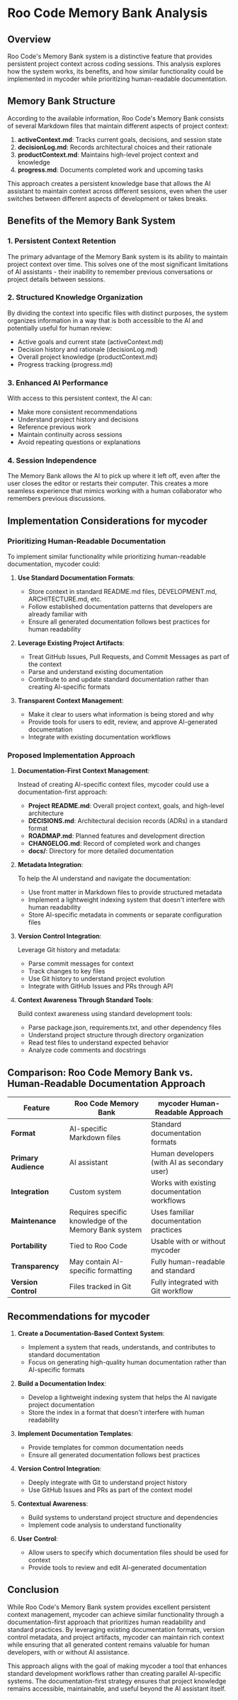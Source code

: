 # Roo Code Memory Bank Analysis

## Overview

Roo Code's Memory Bank system is a distinctive feature that provides persistent project context across coding sessions. This analysis explores how the system works, its benefits, and how similar functionality could be implemented in mycoder while prioritizing human-readable documentation.

## Memory Bank Structure

According to the available information, Roo Code's Memory Bank consists of several Markdown files that maintain different aspects of project context:

1. **activeContext.md**: Tracks current goals, decisions, and session state
2. **decisionLog.md**: Records architectural choices and their rationale
3. **productContext.md**: Maintains high-level project context and knowledge
4. **progress.md**: Documents completed work and upcoming tasks

This approach creates a persistent knowledge base that allows the AI assistant to maintain context across different sessions, even when the user switches between different aspects of development or takes breaks.

## Benefits of the Memory Bank System

### 1. Persistent Context Retention

The primary advantage of the Memory Bank system is its ability to maintain project context over time. This solves one of the most significant limitations of AI assistants - their inability to remember previous conversations or project details between sessions.

### 2. Structured Knowledge Organization

By dividing the context into specific files with distinct purposes, the system organizes information in a way that is both accessible to the AI and potentially useful for human review:

- Active goals and current state (activeContext.md)
- Decision history and rationale (decisionLog.md)
- Overall project knowledge (productContext.md)
- Progress tracking (progress.md)

### 3. Enhanced AI Performance

With access to this persistent context, the AI can:
- Make more consistent recommendations
- Understand project history and decisions
- Reference previous work
- Maintain continuity across sessions
- Avoid repeating questions or explanations

### 4. Session Independence

The Memory Bank allows the AI to pick up where it left off, even after the user closes the editor or restarts their computer. This creates a more seamless experience that mimics working with a human collaborator who remembers previous discussions.

## Implementation Considerations for mycoder

### Prioritizing Human-Readable Documentation

To implement similar functionality while prioritizing human-readable documentation, mycoder could:

1. **Use Standard Documentation Formats**:
   - Store context in standard README.md files, DEVELOPMENT.md, ARCHITECTURE.md, etc.
   - Follow established documentation patterns that developers are already familiar with
   - Ensure all generated documentation follows best practices for human readability

2. **Leverage Existing Project Artifacts**:
   - Treat GitHub Issues, Pull Requests, and Commit Messages as part of the context
   - Parse and understand existing documentation
   - Contribute to and update standard documentation rather than creating AI-specific formats

3. **Transparent Context Management**:
   - Make it clear to users what information is being stored and why
   - Provide tools for users to edit, review, and approve AI-generated documentation
   - Integrate with existing documentation workflows

### Proposed Implementation Approach

1. **Documentation-First Context Management**:
   
   Instead of creating AI-specific context files, mycoder could use a documentation-first approach:

   - **Project README.md**: Overall project context, goals, and high-level architecture
   - **DECISIONS.md**: Architectural decision records (ADRs) in a standard format
   - **ROADMAP.md**: Planned features and development direction
   - **CHANGELOG.md**: Record of completed work and changes
   - **docs/**: Directory for more detailed documentation

2. **Metadata Integration**:
   
   To help the AI understand and navigate the documentation:

   - Use front matter in Markdown files to provide structured metadata
   - Implement a lightweight indexing system that doesn't interfere with human readability
   - Store AI-specific metadata in comments or separate configuration files

3. **Version Control Integration**:
   
   Leverage Git history and metadata:

   - Parse commit messages for context
   - Track changes to key files
   - Use Git history to understand project evolution
   - Integrate with GitHub Issues and PRs through API

4. **Context Awareness Through Standard Tools**:
   
   Build context awareness using standard development tools:

   - Parse package.json, requirements.txt, and other dependency files
   - Understand project structure through directory organization
   - Read test files to understand expected behavior
   - Analyze code comments and docstrings

## Comparison: Roo Code Memory Bank vs. Human-Readable Documentation Approach

| Feature | Roo Code Memory Bank | mycoder Human-Readable Approach |
|---------|---------------------|--------------------------------|
| **Format** | AI-specific Markdown files | Standard documentation formats |
| **Primary Audience** | AI assistant | Human developers (with AI as secondary user) |
| **Integration** | Custom system | Works with existing documentation workflows |
| **Maintenance** | Requires specific knowledge of the Memory Bank system | Uses familiar documentation practices |
| **Portability** | Tied to Roo Code | Usable with or without mycoder |
| **Transparency** | May contain AI-specific formatting | Fully human-readable and standard |
| **Version Control** | Files tracked in Git | Fully integrated with Git workflow |

## Recommendations for mycoder

1. **Create a Documentation-Based Context System**:
   - Implement a system that reads, understands, and contributes to standard documentation
   - Focus on generating high-quality human documentation rather than AI-specific formats

2. **Build a Documentation Index**:
   - Develop a lightweight indexing system that helps the AI navigate project documentation
   - Store the index in a format that doesn't interfere with human readability

3. **Implement Documentation Templates**:
   - Provide templates for common documentation needs
   - Ensure all generated documentation follows best practices

4. **Version Control Integration**:
   - Deeply integrate with Git to understand project history
   - Use GitHub Issues and PRs as part of the context model

5. **Contextual Awareness**:
   - Build systems to understand project structure and dependencies
   - Implement code analysis to understand functionality

6. **User Control**:
   - Allow users to specify which documentation files should be used for context
   - Provide tools to review and edit AI-generated documentation

## Conclusion

While Roo Code's Memory Bank system provides excellent persistent context management, mycoder can achieve similar functionality through a documentation-first approach that prioritizes human readability and standard practices. By leveraging existing documentation formats, version control metadata, and project artifacts, mycoder can maintain rich context while ensuring that all generated content remains valuable for human developers, with or without AI assistance.

This approach aligns with the goal of making mycoder a tool that enhances standard development workflows rather than creating parallel AI-specific systems. The documentation-first strategy ensures that project knowledge remains accessible, maintainable, and useful beyond the AI assistant itself.